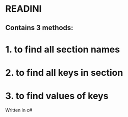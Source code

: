 # READINI
<H2>Contains 3 methods:</H1>
 <H1> 1. to find all section names</H1>
 <H1> 2. to find all keys in section</H1>
 <H1>3. to find values of keys</H1>
Written in c#

